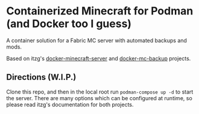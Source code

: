 # Containerized Minecraft for Podman (and Docker too I guess)

A container solution for a Fabric MC server with automated backups and mods.

Based on itzg's [docker-minecraft-server](https://github.com/itzg/docker-minecraft-server) and [docker-mc-backup](https://github.com/itzg/docker-mc-backup) projects.

## Directions (W.I.P.)

Clone this repo, and then in the local root run `podman-compose up -d` to start the server.
There are many options which can be configured at runtime, so please read itzg's documentation for both projects.
